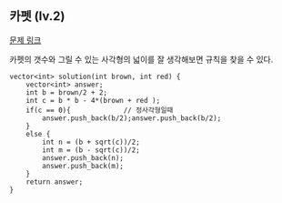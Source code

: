 ## 카펫 (lv.2)

[문제 링크](https://programmers.co.kr/learn/courses/30/lessons/42842)


카펫의 갯수와 그릴 수 있는 사각형의 넓이를 잘 생각해보면 규칙을 찾을 수 있다.


```
vector<int> solution(int brown, int red) {
    vector<int> answer;
    int b = brown/2 + 2;
    int c = b * b - 4*(brown + red );
    if(c == 0){             // 정사각형일때
        answer.push_back(b/2);answer.push_back(b/2);
    }
    else {
        int n = (b + sqrt(c))/2;
        int m = (b - sqrt(c))/2;
        answer.push_back(n);
        answer.push_back(m);
    }        
    return answer;
}
```
